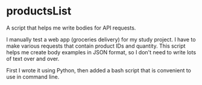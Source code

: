 # productsList
A script that helps me write bodies for API requests.

I manually test a web app (groceries delivery) for my study project. I have to make various requests that contain product IDs and quantity. This script helps me create body examples in JSON format, so I don't need to write lots of text over and over.

First I wrote it using Python, then added a bash script that
is convenient to use in command line.